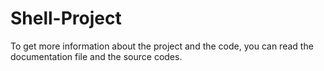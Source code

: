 # Shell-Project

To get more information about the project and the code, you can read the documentation file and the source codes.
